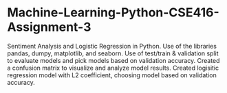# Machine-Learning-Python-CSE416-Assignment-3
Sentiment Analysis and Logistic Regression in Python. Use of the libraries pandas, dumpy, matplotlib, and seaborn.
Use of test/train & validation split to evaluate models and pick models based on validation accuracy.
Created a confusion matrix to visualize and analyze model results. 
Created logisitic regression model with L2 coefficient, choosing model based on validation accuracy.
